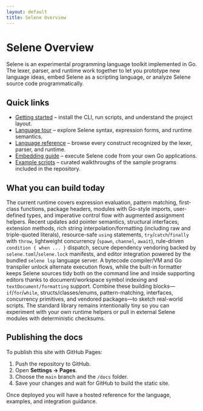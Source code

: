 ```yaml
---
layout: default
title: Selene Overview
---
```


# Selene Overview

Selene is an experimental programming language toolkit implemented in Go. The lexer, parser, and runtime work together to let you
prototype new language ideas, embed Selene as a scripting language, or analyze Selene source code programmatically.

## Quick links

- [Getting started](getting-started.md) – install the CLI, run scripts, and understand the project layout.
- [Language tour](language-tour.md) – explore Selene syntax, expression forms, and runtime semantics.
- [Language reference](reference.md) – browse every construct recognized by the lexer, parser, and runtime.
- [Embedding guide](embedding.md) – execute Selene code from your own Go applications.
- [Example scripts](examples.md) – curated walkthroughs of the sample programs included in the repository.

## What you can build today

The current runtime covers expression evaluation, pattern matching, first-class functions, package headers, modules with Go-style imports, user-defined types, and imperative control flow with augmented assignment helpers. Recent updates add pointer semantics, structural interfaces, extension methods, rich string interpolation/formatting (including raw and triple-quoted literals), resource-safe `using` statements, `try`/`catch`/`finally` with `throw`, lightweight concurrency (`spawn`, `channel`, `await`), rule-driven `condition { when ... }` dispatch, secure dependency vendoring backed by `selene.toml`/`selene.lock` manifests, and editor integration powered by the bundled `selene lsp` language server. A bytecode compiler/VM and Go transpiler unlock alternate execution flows, while the built-in formatter keeps Selene sources tidy both on the command line and inside supporting editors thanks to document/workspace symbol indexing and `textDocument/formatting` support.
Combine these building blocks—`if`/`for`/`while`, structs/classes/enums, pattern-matching, interfaces, concurrency primitives, and vendored packages—to sketch real-world scripts. The standard library remains intentionally tiny so you can experiment with your own runtime helpers or pull in external Selene modules with deterministic checksums.

## Publishing the docs

To publish this site with GitHub Pages:

1. Push the repository to GitHub.
2. Open **Settings → Pages**.
3. Choose the `main` branch and the `/docs` folder.
4. Save your changes and wait for GitHub to build the static site.

Once deployed you will have a hosted reference for the language, examples, and integration guidance.
